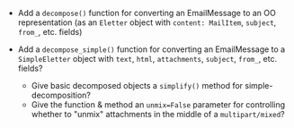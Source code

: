 - Add a `decompose()` function for converting an EmailMessage to an OO
  representation (as an `Eletter` object with `content: MailItem`, `subject`,
  `from_`, etc. fields)

- Add a `decompose_simple()` function for converting an EmailMessage to a
  `SimpleEletter` object with `text`, `html`, `attachments`, `subject`,
  `from_`, etc. fields?
    - Give basic decomposed objects a `simplify()` method for
      simple-decomposition?
    - Give the function & method an `unmix=False` parameter for controlling
      whether to "unmix" attachments in the middle of a `multipart/mixed`?
